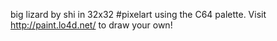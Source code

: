 big lizard by shi in 32x32 #pixelart using the C64 palette. Visit http://paint.lo4d.net/ to draw your own! 